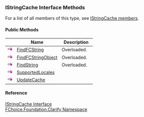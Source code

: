 ﻿### IStringCache Interface Methods

For a list of all members of this type, see [IStringCache members](fcSDK~FChoice.Foundation.Clarify.IStringCache_members.md).

#### Public Methods

|   | Name | Description |
| --- | --- | --- |
| ![ Method](dotnetimages/Method.png) | [FindFCString](fcSDK~FChoice.Foundation.Clarify.IStringCache~FindFCString.md) | Overloaded.    |
| ![ Method](dotnetimages/Method.png) | [FindFCStringObject](fcSDK~FChoice.Foundation.Clarify.IStringCache~FindFCStringObject.md) | Overloaded.    |
| ![ Method](dotnetimages/Method.png) | [FindString](fcSDK~FChoice.Foundation.Clarify.IStringCache~FindString.md) | Overloaded.    |
| ![ Method](dotnetimages/Method.png) | [SupportedLocales](fcSDK~FChoice.Foundation.Clarify.IStringCache~SupportedLocales.md) |   |
| ![ Method](dotnetimages/Method.png) | [UpdateCache](fcSDK~FChoice.Foundation.Clarify.IStringCache~UpdateCache.md) |   |





#### Reference

[IStringCache Interface](fcSDK~FChoice.Foundation.Clarify.IStringCache.md)  
[FChoice.Foundation.Clarify Namespace](fcSDK~FChoice.Foundation.Clarify_namespace.md)